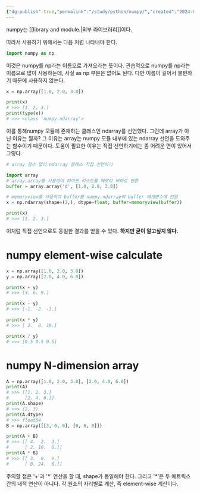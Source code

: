 ```yaml
---
{"dg-publish":true,"permalink":"/study/python/numpy/","created":"2024-01-04T20:03:34.000+09:00","updated":"2025-01-14T15:33:46.000+09:00"}
---
```


numpy는 [[library and module.\|외부 라이브러리]]이다.

따라서 사용하기 위해서는 다음 처럼 나타내야 한다.
```python
import numpy as np
```
이것은 numpy를 np라는 이름으로 가져오라는 뜻이다. 관습적으로 numpy를 np라는 이름으로 많이 사용하는데, 사실 as np 부분은 없어도 된다. 다만 이름이 길어서 불편하기 때문에 사용하지 않는다.
```python
x = np.array([1.0, 2.0, 3.0])

print(x)
# >>> [1. 2. 3.]
print(type(x))
# >>> <class 'numpy.ndarray'>
```
이를 통해numpy 모듈에 존재하는 클래스인 ndarray를 선언했다.
그런데 array가 아닌 이유는 뭘까? 그 이유는 array는 numpy 모듈 내부에 있는 ndarray 선언을 도와주는 함수이기 때문이다. 도움이 필요한 이유는 직접 선언하기에는 좀 어려운 면이 있어서 그렇다.
```python
# array 함수 없이 ndarray 클래스 직접 선언하기 

import array
# array.array를 사용하여 파이썬 리스트를 메모리 버퍼로 변환
buffer = array.array('d', [1.0, 2.0, 3.0])

# memoryview를 사용하여 buffer를 numpy.ndarray의 buffer 매개변수에 전달
x = np.ndarray(shape=(3,), dtype=float, buffer=memoryview(buffer))

print(x)
# >>> [1. 2. 3.]
```
이처럼 직접 선언으로도 동일한 결과를 얻을 수 있다. **하지만 굳이 알고싶지 않다.**

# numpy element-wise calculate
```python
x = np.array([1.0, 2.0, 3.0])
y = np.array([2.0, 4.0, 6.0])

print(x + y)
# >>> [3. 6. 9.]

print(x - y)
# >>> [-1. -2. -3.]

print(x * y)
# >>> [ 2.  8. 18.]

print(x / y)
# >>> [0.5 0.5 0.5]
```
# numpy N-dimension array
```python
A = np.array([1.0, 2.0, 3.0], [2.0, 4.0, 6.0])
print(A)
# >>> [[1. 2. 3.]
#      [2. 4. 6.]]
print(A.shape)
# >>> (2, 3)
print(A.dtype)
# >>> float64
B = np.array([[3, 0, 0], [0, 6, 0]])

print(A + B)
# >>> [[ 4.  2.  3.]
#      [ 2. 10.  6.]]
print(A * B)
# >>> [[ 3.  0.  0.]
#      [ 0. 24.  0.]]
```
주의할 점은 '+'과 '\*' 연산을 할 때, shape가 동일해야 한다.
그리고 '\*'은 두 매트릭스간의 내적 연산이 아니다. 각 원소의 자리별로 계산, 즉 element-wise 계산이다.

